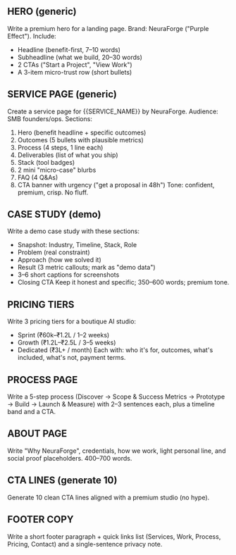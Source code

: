 ## HERO (generic)
Write a premium hero for a landing page. Brand: NeuraForge ("Purple Effect").
Include:
- Headline (benefit-first, 7–10 words)
- Subheadline (what we build, 20–30 words)
- 2 CTAs ("Start a Project", "View Work")
- A 3-item micro-trust row (short bullets)

## SERVICE PAGE (generic)
Create a service page for {{SERVICE_NAME}} by NeuraForge. Audience: SMB founders/ops.
Sections: 
1) Hero (benefit headline + specific outcomes)
2) Outcomes (5 bullets with plausible metrics)
3) Process (4 steps, 1 line each)
4) Deliverables (list of what you ship)
5) Stack (tool badges)
6) 2 mini "micro-case" blurbs
7) FAQ (4 Q&As)
8) CTA banner with urgency ("get a proposal in 48h")
Tone: confident, premium, crisp. No fluff.

## CASE STUDY (demo)
Write a demo case study with these sections:
- Snapshot: Industry, Timeline, Stack, Role
- Problem (real constraint)
- Approach (how we solved it)
- Result (3 metric callouts; mark as "demo data")
- 3–6 short captions for screenshots
- Closing CTA
Keep it honest and specific; 350–600 words; premium tone.

## PRICING TIERS
Write 3 pricing tiers for a boutique AI studio:
- Sprint (₹60k–₹1.2L / 1–2 weeks)
- Growth (₹1.2L–₹2.5L / 3–5 weeks)
- Dedicated (₹3L+ / month)
Each with: who it's for, outcomes, what's included, what's not, payment terms.

## PROCESS PAGE
Write a 5-step process (Discover → Scope & Success Metrics → Prototype → Build → Launch & Measure) with 2–3 sentences each, plus a timeline band and a CTA.

## ABOUT PAGE
Write "Why NeuraForge", credentials, how we work, light personal line, and social proof placeholders. 400–700 words.

## CTA LINES (generate 10)
Generate 10 clean CTA lines aligned with a premium studio (no hype).

## FOOTER COPY
Write a short footer paragraph + quick links list (Services, Work, Process, Pricing, Contact) and a single-sentence privacy note.